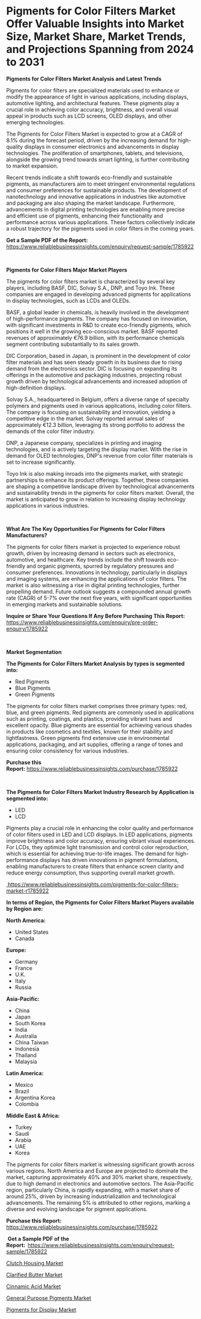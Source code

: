 <p><h1>Pigments for Color Filters Market Offer Valuable Insights into Market Size, Market Share, Market Trends, and Projections Spanning from 2024 to 2031</h1></p><p><strong>Pigments for Color Filters Market Analysis and Latest Trends</strong></p>
<p><p>Pigments for color filters are specialized materials used to enhance or modify the appearance of light in various applications, including displays, automotive lighting, and architectural features. These pigments play a crucial role in achieving color accuracy, brightness, and overall visual appeal in products such as LCD screens, OLED displays, and other emerging technologies.</p><p>The Pigments for Color Filters Market is expected to grow at a CAGR of 8.1% during the forecast period, driven by the increasing demand for high-quality displays in consumer electronics and advancements in display technologies. The proliferation of smartphones, tablets, and televisions, alongside the growing trend towards smart lighting, is further contributing to market expansion.</p><p>Recent trends indicate a shift towards eco-friendly and sustainable pigments, as manufacturers aim to meet stringent environmental regulations and consumer preferences for sustainable products. The development of nanotechnology and innovative applications in industries like automotive and packaging are also shaping the market landscape. Furthermore, advancements in digital printing technologies are enabling more precise and efficient use of pigments, enhancing their functionality and performance across various applications. These factors collectively indicate a robust trajectory for the pigments used in color filters in the coming years.</p></p>
<p><strong>Get a Sample PDF of the Report:&nbsp;</strong> <a href="https://www.reliablebusinessinsights.com/enquiry/request-sample/1785922?utm_campaign=41&utm_medium=2&utm_source=Github&utm_content=ia&utm_term=19122024&utm_id=pigments-for-color-filters">https://www.reliablebusinessinsights.com/enquiry/request-sample/1785922</a></p>
<p>&nbsp;</p>
<p><strong>Pigments for Color Filters Major Market Players</strong></p>
<p><p>The pigments for color filters market is characterized by several key players, including BASF, DIC, Solvay S.A., DNP, and Toyo Ink. These companies are engaged in developing advanced pigments for applications in display technologies, such as LCDs and OLEDs.</p><p>BASF, a global leader in chemicals, is heavily involved in the development of high-performance pigments. The company has focused on innovation, with significant investments in R&D to create eco-friendly pigments, which positions it well in the growing eco-conscious market. BASF reported revenues of approximately €76.9 billion, with its performance chemicals segment contributing substantially to its sales growth.</p><p>DIC Corporation, based in Japan, is prominent in the development of color filter materials and has seen steady growth in its business due to rising demand from the electronics sector. DIC is focusing on expanding its offerings in the automotive and packaging industries, projecting robust growth driven by technological advancements and increased adoption of high-definition displays.</p><p>Solvay S.A., headquartered in Belgium, offers a diverse range of specialty polymers and pigments used in various applications, including color filters. The company is focusing on sustainability and innovation, yielding a competitive edge in the market. Solvay reported annual sales of approximately €12.3 billion, leveraging its strong portfolio to address the demands of the color filter industry.</p><p>DNP, a Japanese company, specializes in printing and imaging technologies, and is actively targeting the display market. With the rise in demand for OLED technologies, DNP's revenue from color filter materials is set to increase significantly.</p><p>Toyo Ink is also making inroads into the pigments market, with strategic partnerships to enhance its product offerings. Together, these companies are shaping a competitive landscape driven by technological advancements and sustainability trends in the pigments for color filters market. Overall, the market is anticipated to grow in relation to increasing display technology applications in various industries.</p></p>
<p>&nbsp;</p>
<p><strong>What Are The Key Opportunities For Pigments for Color Filters Manufacturers?</strong></p>
<p><p>The pigments for color filters market is projected to experience robust growth, driven by increasing demand in sectors such as electronics, automotive, and healthcare. Key trends include the shift towards eco-friendly and organic pigments, spurred by regulatory pressures and consumer preferences. Innovations in technology, particularly in displays and imaging systems, are enhancing the applications of color filters. The market is also witnessing a rise in digital printing technologies, further propelling demand. Future outlook suggests a compounded annual growth rate (CAGR) of 5-7% over the next five years, with significant opportunities in emerging markets and sustainable solutions.</p></p>
<p><strong>Inquire or Share Your Questions If Any Before Purchasing This Report:</strong> <a href="https://www.reliablebusinessinsights.com/enquiry/pre-order-enquiry/1785922?utm_campaign=41&utm_medium=2&utm_source=Github&utm_content=ia&utm_term=19122024&utm_id=pigments-for-color-filters">https://www.reliablebusinessinsights.com/enquiry/pre-order-enquiry/1785922</a></p>
<p>&nbsp;</p>
<p><strong>Market Segmentation</strong></p>
<p><strong>The Pigments for Color Filters Market Analysis by types is segmented into:</strong></p>
<p><ul><li>Red Pigments</li><li>Blue Pigments</li><li>Green Pigments</li></ul></p>
<p><p>The pigments for color filters market comprises three primary types: red, blue, and green pigments. Red pigments are commonly used in applications such as printing, coatings, and plastics, providing vibrant hues and excellent opacity. Blue pigments are essential for achieving various shades in products like cosmetics and textiles, known for their stability and lightfastness. Green pigments find extensive use in environmental applications, packaging, and art supplies, offering a range of tones and ensuring color consistency for various industries.</p></p>
<p><strong>Purchase this Report:&nbsp;</strong><a href="https://www.reliablebusinessinsights.com/purchase/1785922?utm_campaign=41&utm_medium=2&utm_source=Github&utm_content=ia&utm_term=19122024&utm_id=pigments-for-color-filters">https://www.reliablebusinessinsights.com/purchase/1785922</a></p>
<p>&nbsp;</p>
<p><strong>The Pigments for Color Filters Market Industry Research by Application is segmented into:</strong></p>
<p><ul><li>LED</li><li>LCD</li></ul></p>
<p><p>Pigments play a crucial role in enhancing the color quality and performance of color filters used in LED and LCD displays. In LED applications, pigments improve brightness and color accuracy, ensuring vibrant visual experiences. For LCDs, they optimize light transmission and control color reproduction, which is essential for achieving true-to-life images. The demand for high-performance displays has driven innovations in pigment formulations, enabling manufacturers to create filters that enhance screen clarity and reduce energy consumption, thus supporting overall market growth.</p></p>
<p><a href="https://www.reliablebusinessinsights.com/pigments-for-color-filters-market-r1785922?utm_campaign=41&utm_medium=2&utm_source=Github&utm_content=ia&utm_term=19122024&utm_id=pigments-for-color-filters">&nbsp;https://www.reliablebusinessinsights.com/pigments-for-color-filters-market-r1785922</a></p>
<p><strong>In terms of Region, the Pigments for Color Filters Market Players available by Region are:</strong></p>
<p>
    <p> <strong> North America: </strong>
        <ul>
            <li>United States</li>
            <li>Canada</li>
        </ul>
        </p> 
    <p> <strong> Europe: </strong>
        <ul>
            <li>Germany</li>
            <li>France</li>
            <li>U.K.</li>
            <li>Italy</li>
            <li>Russia</li>
        </ul>
        </p> 
    <p> <strong> Asia-Pacific: </strong>
        <ul>
            <li>China</li>
            <li>Japan</li>
            <li>South Korea</li>
            <li>India</li>
            <li>Australia</li>
            <li>China Taiwan</li>
            <li>Indonesia</li>
            <li>Thailand</li>
            <li>Malaysia</li>
        </ul>
        </p> 
    <p> <strong> Latin America: </strong>
        <ul>
            <li>Mexico</li>
            <li>Brazil</li>
            <li>Argentina Korea</li>
            <li>Colombia</li>
        </ul>
        </p> 
    <p> <strong> Middle East & Africa: </strong>
        <ul>
            <li>Turkey</li>
            <li>Saudi</li>
            <li>Arabia</li>
            <li>UAE</li>
            <li>Korea</li>
        </ul>
    </p>
    </p>
<p><p>The pigments for color filters market is witnessing significant growth across various regions. North America and Europe are projected to dominate the market, capturing approximately 40% and 30% market share, respectively, due to high demand in electronics and automotive sectors. The Asia-Pacific region, particularly China, is rapidly expanding, with a market share of around 25%, driven by increasing industrialization and technological advancements. The remaining 5% is attributed to other regions, marking a diverse and evolving landscape for pigment applications.</p></p>
<p><strong>Purchase this Report: </strong><a href="https://www.reliablebusinessinsights.com/purchase/1785922?utm_campaign=41&utm_medium=2&utm_source=Github&utm_content=ia&utm_term=19122024&utm_id=pigments-for-color-filters">https://www.reliablebusinessinsights.com/purchase/1785922</a></p>
<p>&nbsp;<strong>Get a Sample PDF of the Report:&nbsp;&nbsp;</strong><a href="https://www.reliablebusinessinsights.com/enquiry/request-sample/1785922?utm_campaign=41&utm_medium=2&utm_source=Github&utm_content=ia&utm_term=19122024&utm_id=pigments-for-color-filters">https://www.reliablebusinessinsights.com/enquiry/request-sample/1785922</a></p>
<p><strong></strong></p>
<p><p><a href="https://www.linkedin.com/pulse/research-examination-onthe-clutch-housing-marketsize-share-3n4kf?utm_campaign=41&utm_medium=2&utm_source=Github&utm_content=ia&utm_term=19122024&utm_id=pigments-for-color-filters">Clutch Housing Market</a></p><p><a href="https://www.linkedin.com/pulse/clarified-butter-market-matrix-applications-types-cagr-growth-5kypc?utm_campaign=41&utm_medium=2&utm_source=Github&utm_content=ia&utm_term=19122024&utm_id=pigments-for-color-filters">Clarified Butter Market</a></p><p><a href="https://www.linkedin.com/pulse/fore-clarion-insight-j6xzf?utm_campaign=41&utm_medium=2&utm_source=Github&utm_content=ia&utm_term=19122024&utm_id=pigments-for-color-filters">Cinnamic Acid Market</a></p><p><a href="https://github.com/nicoletavirag/Market-Research-Report-List-5/blob/main/general-purpose-pigments-market.md?utm_campaign=41&utm_medium=2&utm_source=Github&utm_content=ia&utm_term=19122024&utm_id=pigments-for-color-filters">General Purpose Pigments Market</a></p><p><a href="https://github.com/sca704osol/Market-Research-Report-List-1/blob/main/pigments-for-display-market.md?utm_campaign=41&utm_medium=2&utm_source=Github&utm_content=ia&utm_term=19122024&utm_id=pigments-for-color-filters">Pigments for Display Market</a></p></p>